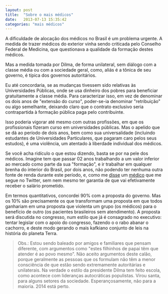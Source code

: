 ```yaml
---
layout: post
title:  "Sobre o mais médicos"
date:   2013-07-13 15:35:42
categories: "mais médicos"
---
```


A dificuldade de alocação dos médicos no Brasil é um problema urgente. A medida de trazer médicos do exterior vinha sendo criticada pelo Conselho Federal de Medicina, que questionava a qualidade da formação destes médicos.

Mas a medida tomada por Dilma, de forma unilateral, sem diálogo com a classe média ou com a sociedade geral, como, aliás é a tônica de seu governo, é típica dos governos autoritários.

Eu até concordaria, se as mudanças tivessem sido relativas às Universidades Públicas, onde se usa dinheiro dos pobres para beneficiar gratuitamente a classe média. Para caracterizar isso, em vez de denominar os dois anos de "extensão do curso", poder-se-ia denominar "retribuição" ou algo semelhante, deixando claro que o contrato exclusivo seria contrapartida à formação pública paga pelo contribuinte.

Isso poderia vigorar até mesmo com outras profissões, em que os profissionais fizeram curso em universidades públicas. Mas o apelido que se dá ao período de dois anos, bem como sua universalidade (incluindo estudantes de Universidades Particulares, que pagaram caro pelos seus estudos), é uma violência, um atentado à liberdade individual dos médicos. 

Se você acha ridículo o que estou dizendo, basta se por na pele dos médicos. Imagine tem que passar 02 anos trabalhando a um valor inferior ao mercado como parte da sua "formação", e ir trabalhar em qualquer brenha do interior do Brasil, por dois anos, não podendo ter nenhuma outra fonte de renda durante este período, e, como me [disse](https://twitter.com/edupires/status/355720607301767168) um [médico](https://twitter.com/edupires/status/355720513047375873) que me segue no Twitter, sem nem mesmo ter garantia de que vai efetivamente receber o salário prometido.

Em termos quantitativos, concordei 90% com a proposta do governo. Mas os 10% são precisamente os que transformam uma proposta em que todos ganhariam em uma proposta que violenta um grupo (os médicos) para o benefício de outro (os pacientes brasileiros sem atendimento). A proposta será discutida no congresso, num estilo que já é consagrado no executivo: tentar legislar com o apoio do congresso, fazendo o o rabo abanar o cachorro, e deste modo gerando o mais kafkiano conjunto de leis na história do planeta Terra.

> Obs.: Estou sendo baleado por amigos e familiares que pensam diferente, com argumentos como "estes filhinhos de papai têm que atender é ao povo mesmo". Não aceito argumentos deste calão, porque geralmente as pessoas que os formulam não têm a menor consciência de que estão sendo extremamente autoritárias e unilaterais. Na verdade o estilo da presidente Dilma tem feito escola, como acontece com lideranças autocráticas populistas. Virou santa, para alguns setores da sociedade. Esperançosamente, não para a maioria. 2014 está perto.



